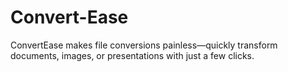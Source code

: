 # Convert-Ease
 ConvertEase makes file conversions painless—quickly transform documents, images, or presentations with just a few clicks.
